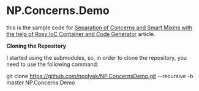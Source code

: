 # NP.Concerns.Demo
this is the sample code for [Separation of Concerns and Smart Mixins with the help of Roxy IoC Container and Code Generator](https://www.codeproject.com/Articles/1228925/Separation-of-Concerns-and-Smart-Mixins-with-the-h) article. 

**Cloning the Repository**

I started using the submodules, so, in order to clone the repository, you need to use the following command:

git clone https://github.com/npolyak/NP.ConcernsDemo.git --recursive -b master NP.Concerns.Demo
